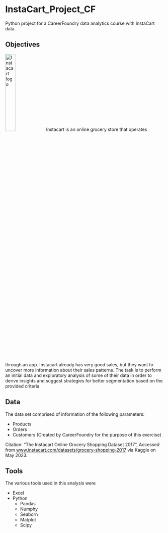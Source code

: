 # InstaCart_Project_CF
Python project for a CareerFoundry data analytics course with InstaCart data. 

## Objectives 
<img src="https://camo.githubusercontent.com/d8b705bbe9e658d7236eb212a84132cfd7a3b088dd065a76d1e2ee675ec398bc/68747470733a2f2f6d6d732e627573696e657373776972652e636f6d2f6d656469612f32303231303333313030353537392f656e2f3836383433382f352f696e737461636172742d6c6f676f2d776f72646d61726b2d3430303078313630302d653466336336662e6a7067" alt="Instacart logo" data-canonical-src="https://mms.businesswire.com/media/20210331005579/en/868438/5/instacart-logo-wordmark-4000x1600-e4f3c6f.jpg" style="width: 25%"  >
Instacart is an online grocery store that operates through an app. Instacart already has very good sales, but they want to uncover more information about their sales patterns. The task is to perform an initial data and exploratory analysis of some of their data in order to derive insights and suggest strategies for better segmentation based on the provided criteria.


## Data 
The data set comprised of information of the following parameters:
* Products
* Orders
* Customers (Created by CareerFoundry for the purpose of this exercise) 

Citation: “The Instacart Online Grocery Shopping
  Dataset 2017”, Accessed from www.instacart.com/datasets/grocery-shopping-2017 via Kaggle on May 2023. 

## Tools 
The various tools used in this analysis were 
* Excel
* Python
  * Pandas
  * Numphy
  * Seaborn
  * Matplot
  * Scipy
